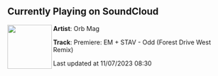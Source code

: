 ## Currently Playing on SoundCloud

[<img align="left" width="100" src="https://i1.sndcdn.com/artworks-iK7DyVgy4ldXz85K-lgMQLg-t500x500.jpg">](https://soundcloud.com/orbmag/premiere-em-stav-odd-forest-drive-west-remix)

**Artist**: Orb Mag 

**Track**: Premiere: EM + STAV - Odd (Forest Drive West Remix)

Last updated at 11/07/2023 08:30
